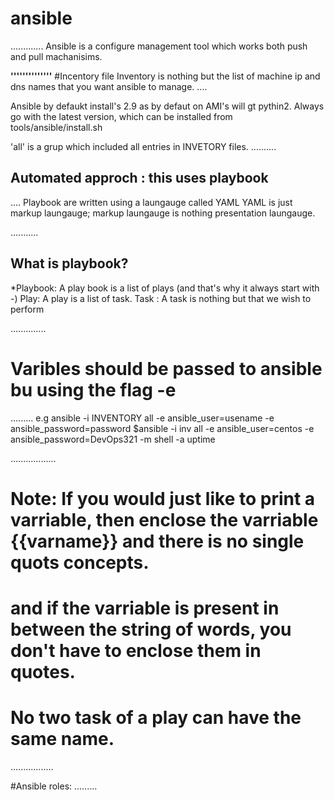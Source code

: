 # ansible
.............
Ansible is a configure management tool which works both push and pull machanisims.

**''''''''''''''**
#Incentory file
Inventory is nothing but the list of machine ip and dns names that you want ansible to manage.
....

Ansible by defaukt install's 2.9 as by defaut on AMI's will gt pythin2.
Always go with the latest version, which can be installed from tools/ansible/install.sh

'all' is a grup which included all entries in INVETORY files.
..........

## Automated approch : this uses playbook

....
Playbook are written using a laungauge called YAML
YAML is just markup laungauge; markup laungauge is nothing presentation laungauge.

...........
## What is playbook?

*Playbook: A play book is a list of plays (and that's why it always start with -)
Play:  A play is a list of task.
Task : A task is nothing but that we wish to perform 

..............

# Varibles should be passed to ansible bu using the flag -e
.........
e.g  ansible -i INVENTORY all -e ansible_user=usename -e ansible_password=password
$ansible -i inv all -e ansible_user=centos -e ansible_password=DevOps321 -m shell -a uptime

..................
# Note: If you would just like to print a varriable, then enclose the varriable {{varname}} and there is no    single quots concepts.
# and if the varriable is present in between the string of words, you don't have to enclose them in quotes.

# No two task of a play can have the same name.

.................

#Ansible roles:
.........
